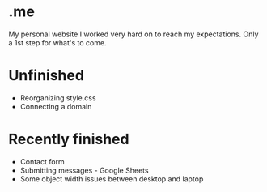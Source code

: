 # .me
My personal website I worked very hard on to reach my expectations.
Only a 1st step for what's to come.&nbsp;
# Unfinished
- Reorganizing style.css&nbsp;
- Connecting a domain&nbsp;
# Recently finished
- Contact form&nbsp;
- Submitting messages - Google Sheets&nbsp;
- Some object width issues between desktop and laptop&nbsp;
